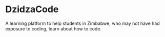 # DzidzaCode

A learning platform to help students in Zimbabwe, who may not have had exposure to coding, learn about how to code.
